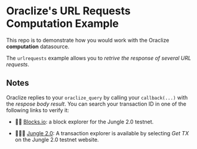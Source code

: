 # Oraclize's URL Requests Computation Example 

This repo is to demonstrate how you would work with the Oraclize **computation** datasource.

The `urlrequests` example allows you to *retrive the response of several URL requests*.

## Notes

Oraclize replies to your `oraclize_query` by calling your `callback(...)` with the *respose body result*. 
You can search your transaction ID in one of the following links to verify it:

* :mag_right::ledger: [Blocks.io](https://jungle.bloks.io/): a block explorer for the Jungle 2.0 testnet.

* :palm_tree::lion::palm_tree: [Jungle 2.0](https://monitor.jungletestnet.io/#home): A transaction explorer is available by selecting *Get TX* on the Jungle 2.0 testnet website.

